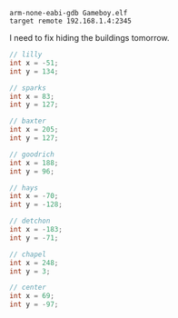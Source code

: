 ```
arm-none-eabi-gdb Gameboy.elf
target remote 192.168.1.4:2345
```

I need to fix hiding the buildings tomorrow.

```c
// lilly
int x = -51;
int y = 134;

// sparks
int x = 83;
int y = 127;

// baxter
int x = 205;
int y = 127;

// goodrich
int x = 188;
int y = 96;

// hays
int x = -70;
int y = -128;

// detchon
int x = -183;
int y = -71;

// chapel
int x = 248;
int y = 3;

// center
int x = 69;
int y = -97;
```